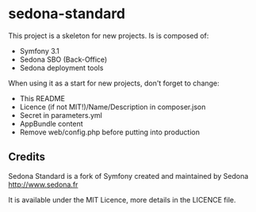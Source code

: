 sedona-standard
===============

This project is a skeleton for new projects. Is is composed of:
* Symfony 3.1
* Sedona SBO (Back-Office)
* Sedona deployment tools

When using it as a start for new projects, don't forget to change:
* This README
* Licence (if not MIT!)/Name/Description in composer.json
* Secret in parameters.yml
* AppBundle content
* Remove web/config.php before putting into production

Credits
-------

Sedona Standard is a fork of Symfony created and maintained by Sedona
http://www.sedona.fr

It is available under the MIT Licence, more details in the LICENCE file.
